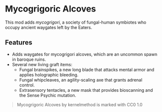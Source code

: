# Mycogrigoric Alcoves

This mod adds _mycogrigori_, a society of fungal-human symbiotes who occupy
ancient waygates left by the Eaters.

## Features

* Adds waygates for mycogrigori alcoves, which are an uncommon spawn in baroque
  ruins.
* Several new living graft items:
  * Fungal brainspikes, a new long blade that attacks mental armor and applies
    holographic bleeding.
  * Fungal whipcleaves, an agility-scaling axe that grants adrenal control.
  * Extrasensory tentacles, a new mask that provides bioscanning and the Sense
    Psychic mutation.

> Mycogrigoric Alcoves by kernelmethod is marked with CC0 1.0
